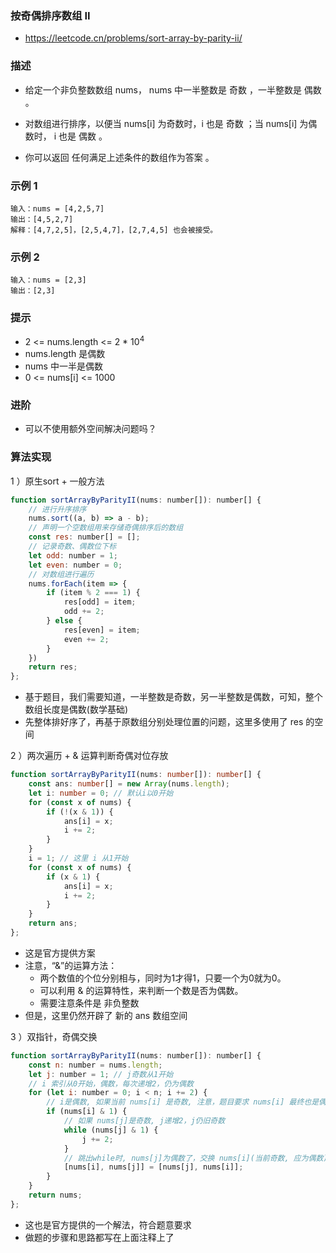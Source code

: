 ### 按奇偶排序数组 II

- https://leetcode.cn/problems/sort-array-by-parity-ii/

### 描述

- 给定一个非负整数数组 nums， nums 中一半整数是 奇数 ，一半整数是 偶数 。

- 对数组进行排序，以便当 nums[i] 为奇数时，i 也是 奇数 ；当 nums[i] 为偶数时， i 也是 偶数 。

- 你可以返回 任何满足上述条件的数组作为答案 。

### 示例 1

```
输入：nums = [4,2,5,7]
输出：[4,5,2,7]
解释：[4,7,2,5]，[2,5,4,7]，[2,7,4,5] 也会被接受。
```

### 示例 2

```
输入：nums = [2,3]
输出：[2,3]
```

### 提示

- 2 <= nums.length <= 2 * $10^4$
- nums.length 是偶数
- nums 中一半是偶数
- 0 <= nums[i] <= 1000

### 进阶

- 可以不使用额外空间解决问题吗？

### 算法实现

1 ）原生sort + 一般方法

```js
function sortArrayByParityII(nums: number[]): number[] {
    // 进行升序排序
    nums.sort((a, b) => a - b);
    // 声明一个空数组用来存储奇偶排序后的数组
    const res: number[] = [];
    // 记录奇数、偶数位下标
    let odd: number = 1;
    let even: number = 0;
    // 对数组进行遍历
    nums.forEach(item => {
        if (item % 2 === 1) {
            res[odd] = item;
            odd += 2;
        } else {
            res[even] = item;
            even += 2;
        }
    })
    return res;
};
```

- 基于题目，我们需要知道，一半整数是奇数，另一半整数是偶数，可知，整个数组长度是偶数(数学基础)
- 先整体排好序了，再基于原数组分别处理位置的问题，这里多使用了 res 的空间

2 ）两次遍历 + & 运算判断奇偶对位存放

```ts
function sortArrayByParityII(nums: number[]): number[] {
    const ans: number[] = new Array(nums.length);
    let i: number = 0; // 默认i以0开始
    for (const x of nums) {
        if (!(x & 1)) {
            ans[i] = x;
            i += 2;
        }
    }
    i = 1; // 这里 i 从1开始
    for (const x of nums) {
        if (x & 1) {
            ans[i] = x;
            i += 2;
        }
    }
    return ans;
};
```

- 这是官方提供方案
- 注意，“&”的运算方法：
  * 两个数值的个位分别相与，同时为1才得1，只要一个为0就为0。
  * 可以利用 & 的运算特性，来判断一个数是否为偶数。
  * 需要注意条件是 非负整数
- 但是，这里仍然开辟了 新的 ans 数组空间

3 ）双指针，奇偶交换

```js
function sortArrayByParityII(nums: number[]): number[] {
    const n: number = nums.length;
    let j: number = 1; // j奇数从1开始
    // i 索引从0开始，偶数，每次递增2，仍为偶数
    for (let i: number = 0; i < n; i += 2) {
        // i是偶数, 如果当前 nums[i] 是奇数, 注意，题目要求 nums[i] 最终也是偶数
        if (nums[i] & 1) {
            // 如果 nums[j]是奇数, j递增2，j仍旧奇数
            while (nums[j] & 1) {
                j += 2;
            }
            // 跳出while时, nums[j]为偶数了，交换 nums[i](当前奇数, 应为偶数) 和 nums[j](当前偶数, 应为奇数)
            [nums[i], nums[j]] = [nums[j], nums[i]];
        }
    }   
    return nums;
};
```

- 这也是官方提供的一个解法，符合题意要求
- 做题的步骤和思路都写在上面注释上了
